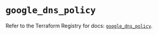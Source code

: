 # `google_dns_policy`

Refer to the Terraform Registry for docs: [`google_dns_policy`](https://registry.terraform.io/providers/hashicorp/google-beta/6.9.0/docs/resources/google_dns_policy).
